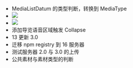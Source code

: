 - MediaListDatum 的类型判断，转换到 MediaType
- ![](Pasted%20image%2020240529095148.png)
- ![](Pasted%20image%2020240529095204.png)
- 添加导览语音区域触发 Collapse
- 13 更新 3.0
- 迁移 npm registry 到 16 服务器
- 测试服务器 2.0 与 3.0 的上传
- 公共素材与素材类型的判断
